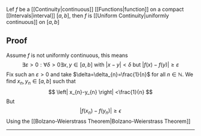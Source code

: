 Lef $f$ be a [[Continuity|continuous]] [[Functions|function]] on a compact [[Intervals|interval]] $[a,b]$, then $f$ is [[Uniform Continuity|uniformly continuous]] on $[a,b]$
## Proof
Assume $f$ is not uniformly continuous, this means
$$
\exists\varepsilon>0:\forall\delta>0\exists x,y\in [a,b]\text{ with }\left| x-y \right| <\delta \text{ but }\left| f(x)-f(y) \right| \geq\varepsilon
$$
Fix such an $\varepsilon>0$ and take $\delta=\delta_{n}=\frac{1}{n}$ for all $n\in\mathbb{N}$. We find $x_{n},y_{n}\in[a,b]$ such that
$$
\left| x_{n}-y_{n} \right| <\frac{1}{n}
$$
But 
$$
\left| f(x_{n})-f(y_{n}) \right| \geq\epsilon
$$
Using the [[Bolzano-Weierstrass Theorem|Bolzano-Weierstrass Theorem]]
___
